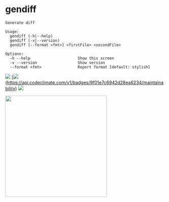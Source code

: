 # gendiff

```
Generate diff

Usage:
  gendiff (-h|--help)
  gendiff (-v|--version)
  gendiff [--format <fmt>] <firstFile> <secondFile>
  
Options:
  -h --help                     Show this screen
  -v --version                  Show version
  --format <fmt>                Report format [default: stylish]
  ```


[<img src="https://github.com/molych/php-project-lvl2/workflows/PHP-CI/badge.svg" />](https://github.com/molych/php-project-lvl2/actions)
[<img src="https://api.codeclimate.com/v1/badges/9f01e7c6942d28ea6234/maintainability"/>(https://api.codeclimate.com/v1/badges/9f01e7c6942d28ea6234/maintainability)
[<img src="https://api.codeclimate.com/v1/badges/9f01e7c6942d28ea6234/test_coverage" />](https://api.codeclimate.com/v1/badges/9f01e7c6942d28ea6234/test_coverage)


<a href="https://asciinema.org/a/363626"><img src="https://asciinema.org/a/363626.png" width="320"/></a>
